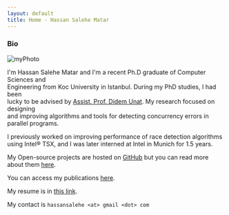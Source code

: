 ```yaml
---
layout: default
title: Home - Hassan Salehe Matar
---
```


### Bio

![myPhoto](/myPhoto.jpg)

I'm Hassan Salehe Matar and I'm a recent Ph.D graduate of Computer Sciences and  
Engineering from Koc University in Istanbul. During my PhD studies, I had been  
lucky to be advised by [Assist. Prof. Didem Unat](http://home.ku.edu.tr/~dunat/).
My research focused on designing  
and improving algorithms and tools for detecting concurrency errors in parallel programs.

I previously worked on improving performance of race detection algorithms  
using Intel® TSX, and I was later interned at Intel in Munich for 1.5 years.

My Open-source projects are hosted on [GitHub](https://github.com/hassansalehe) but you can
read more about them [here](projects).

You can access my publications [here](publications).

My resume is in [this link](resume).

My contact is `hassansalehe <at> gmail <dot> com`
